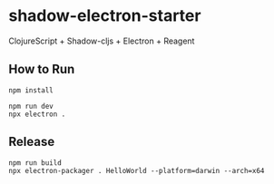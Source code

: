 # shadow-electron-starter
ClojureScript + Shadow-cljs + Electron + Reagent

## How to Run
```
npm install

npm run dev
npx electron .
```

## Release
```
npm run build
npx electron-packager . HelloWorld --platform=darwin --arch=x64
```
